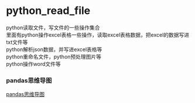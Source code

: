 # python_read_file
python读取文件，写文件的一些操作集合<br>
里面有python操作excel表格一些操作，读取excel表格数据，把excel的数据写进txt文件等<br>
python解析json数据，并写进excel表格等<br>
python重命名文件，python预处理图片等<br>
python操作word文件等

### pandas思维导图
[pandas思维导图](https://www.processon.com/view/604ab42ae401fd596079f941#map)

